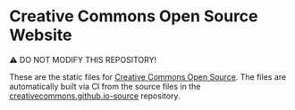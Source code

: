 # Creative Commons Open Source Website

⚠️ DO NOT MODIFY THIS REPOSITORY! 

These are the static files for [Creative Commons Open Source][ccos]. The files
are automatically built via CI from the source files in the
[creativecommons.github.io-source][src] repository.

[ccos]: https://opensource.creativecommons.org/
[src]: https://github.com/creativecommons/creativecommons.github.io-source
